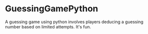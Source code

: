 # GuessingGamePython
A guessing game using python involves players deducing a guessing number based on limited attempts. It's fun.
